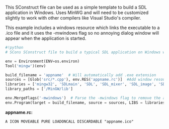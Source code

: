 
This SConstruct file can be used as a simple template to build a SDL application in Windows. Uses MinWG and will need to be customized slightly to work with other compilers like Visual Studio's compiler. 

This example includes a windows resource which links the executable to a .ico file and it uses the -mwindows flag so no annoying dialog window will appear when the application is started. 


```python
#!python 
# SCons SConstruct file to build a typical SDL application on Windows with a windows icon using mingw

env = Environment(ENV=os.environ)
Tool('mingw')(env)

build_filename = 'appname'  # Will automatically add .exe extension
sources = [Glob('src/*.cpp'), env.RES('appname.rc')]  #Add window resource to include .ico file
libraries = ['mingw32', 'SDLmain', 'SDL', 'SDL_mixer', 'SDL_image', 'SDL_ttf']
library_paths = ['/MinGW/lib']

env.MergeFlags('-mwindows')  # Parse the -mwindows flag to remove the annoying console window
env.Program(target = build_filename, source = sources, LIBS = libraries, LIBPATH = library_paths)
```
**appname.rc:** 
```txt
A ICON MOVEABLE PURE LOADONCALL DISCARDABLE "appname.ico"
```